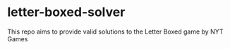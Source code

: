 # letter-boxed-solver
This repo aims to provide valid solutions to the Letter Boxed game by NYT Games
